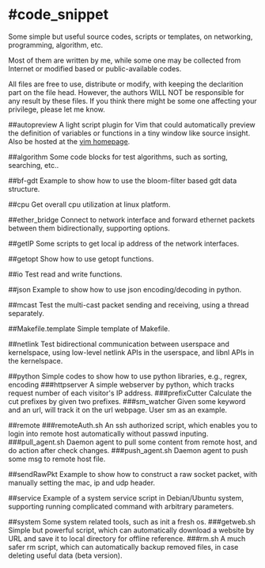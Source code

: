 #code_snippet
============

Some simple but useful source codes, scripts or templates, on networking, programming, algorithm, etc.

Most of them are written by me, while some one may be collected from Internet or modified based or public-available codes.

All files are free to use, distribute or modify, with keeping the declarition part on the file head. However, the authors WILL NOT be responsible for any result by these files. If you think there might be some one affecting your privilege, please let me know.

##autopreview 
A light script plugin for Vim that could automatically preview the definition of variables or functions in a tiny window like source insight. Also be hosted at the [vim homepage](http://www.vim.org/scripts/script.php?script_id=2228).

##algorithm
Some code blocks for test algorithms, such as sorting, searching, etc..

##bf-gdt
Example to show how to use the bloom-filter based gdt data structure.

##cpu
Get overall cpu utilization at linux platform.

##ether\_bridge
Connect to network interface and forward ethernet packets between them bidirectionally, supporting options.

##getIP
Some scripts to get local ip address of the network interfaces.

##getopt
Show how to use getopt functions.

##io
Test read and write functions.

##json
Example to show how to use json encoding/decoding in python.

##mcast
Test the multi-cast packet sending and receiving, using a thread separately.

##Makefile.template
Simple template of Makefile.

##netlink
Test bidirectional communication between userspace and kernelspace, using low-level netlink APIs in the userspace, and libnl APIs in the kernelspace.

##python
Simple codes to show how to use python libraries, e.g., regrex, encoding
###httpserver
A simple webserver by python, which tracks request number of each visitor's IP address.
###prefixCutter
Calculate the cut prefixes by given two prefixes.
###sm\_watcher
Given some keyword and an url, will track it on the url webpage. User sm as an example.

##remote
###remoteAuth.sh
An ssh authorized script, which enables you to login into remote host automatically without passwd inputing.
###pull\_agent.sh
Daemon agent to pull some content from remote host, and do action after check changes.
###push\_agent.sh
Daemon agent to push some msg to remote host file.

##sendRawPkt
Example to show how to construct a raw socket packet, with manually setting the mac, ip and udp header.

##service
Example of a system service script in Debian/Ubuntu system, supporting running complicated command with arbitrary parameters.

##system
Some system related tools, such as init a fresh os.
###getweb.sh
Simple but powerful script, which can automatically download a website by URL and save it to local directory for offline reference.
###rm.sh
A much safer rm script, which can automatically backup removed files, in case deleting useful data (beta version).
